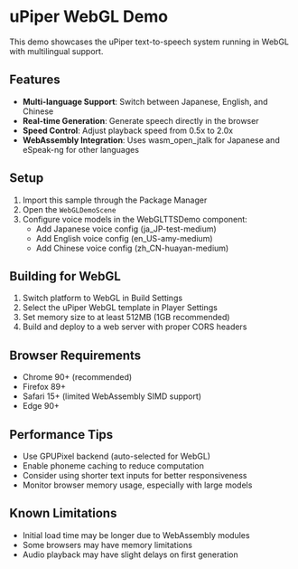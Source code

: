 # uPiper WebGL Demo

This demo showcases the uPiper text-to-speech system running in WebGL with multilingual support.

## Features

- **Multi-language Support**: Switch between Japanese, English, and Chinese
- **Real-time Generation**: Generate speech directly in the browser
- **Speed Control**: Adjust playback speed from 0.5x to 2.0x
- **WebAssembly Integration**: Uses wasm_open_jtalk for Japanese and eSpeak-ng for other languages

## Setup

1. Import this sample through the Package Manager
2. Open the `WebGLDemoScene`
3. Configure voice models in the WebGLTTSDemo component:
   - Add Japanese voice config (ja_JP-test-medium)
   - Add English voice config (en_US-amy-medium)
   - Add Chinese voice config (zh_CN-huayan-medium)

## Building for WebGL

1. Switch platform to WebGL in Build Settings
2. Select the uPiper WebGL template in Player Settings
3. Set memory size to at least 512MB (1GB recommended)
4. Build and deploy to a web server with proper CORS headers

## Browser Requirements

- Chrome 90+ (recommended)
- Firefox 89+
- Safari 15+ (limited WebAssembly SIMD support)
- Edge 90+

## Performance Tips

- Use GPUPixel backend (auto-selected for WebGL)
- Enable phoneme caching to reduce computation
- Consider using shorter text inputs for better responsiveness
- Monitor browser memory usage, especially with large models

## Known Limitations

- Initial load time may be longer due to WebAssembly modules
- Some browsers may have memory limitations
- Audio playback may have slight delays on first generation